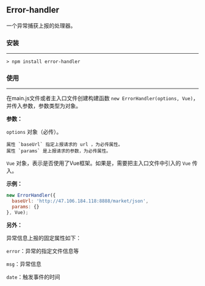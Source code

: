 ## Error-handler

一个异常捕获上报的处理器。

### 安装
---

```
> npm install error-handler
```

### 使用
---

在main.js文件或者主入口文件创建构建函数 `new ErrorHandler(options, Vue)`，并传入参数，参数类型为对象。

**参数：** 

  `options` 对象（必传）。

    属性 `baseUrl` 指定上报请求的 url ，为必传属性。
    属性 `params` 是上报请求的参数，为必传属性。

  `Vue` 对象，表示是否使用了Vue框架。如果是，需要把主入口文件中引入的 `Vue` 传入。

**示例：**

```js
new ErrorHandler({
  baseUrl: 'http://47.106.184.118:8888/market/json',
  params: {}
}, Vue);
```

**另外：** 

异常信息上报的固定属性如下：

`error`：异常的指定文件信息等

`msg`：异常信息

`date`：触发事件的时间


